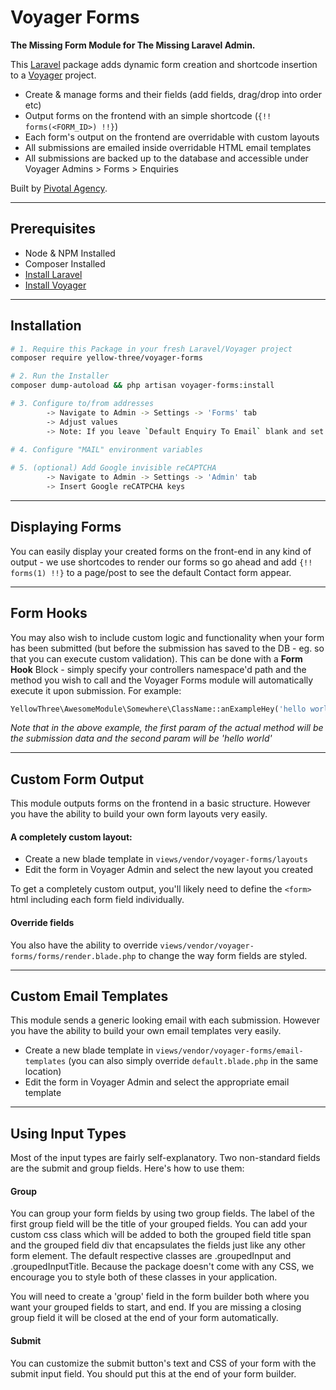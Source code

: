 # Voyager Forms

__The Missing Form Module for The Missing Laravel Admin.__

This [Laravel](https://laravel.com/) package adds dynamic form creation and shortcode insertion to a [Voyager](https://laravelvoyager.com/) project.

- Create & manage forms and their fields (add fields, drag/drop into order etc)
- Output forms on the frontend with an simple shortcode (`{!! forms(<FORM_ID>) !!}`)
- Each form's output on the frontend are overridable with custom layouts
- All submissions are emailed inside overridable HTML email templates
- All submissions are backed up to the database and accessible under Voyager Admins > Forms > Enquiries

Built by [Pivotal Agency](https://pivotal.agency/).

---

## Prerequisites

- Node & NPM Installed
- Composer Installed
- [Install Laravel](https://laravel.com/docs/installation)
- [Install Voyager](https://github.com/the-control-group/voyager)

---

## Installation

```bash
# 1. Require this Package in your fresh Laravel/Voyager project
composer require yellow-three/voyager-forms

# 2. Run the Installer
composer dump-autoload && php artisan voyager-forms:install

# 3. Configure to/from addresses
        -> Navigate to Admin -> Settings -> 'Forms' tab
        -> Adjust values
        -> Note: If you leave `Default Enquiry To Email` blank and set no email in the form setting, email will not be sent
        
# 4. Configure "MAIL" environment variables

# 5. (optional) Add Google invisible reCAPTCHA
        -> Navigate to Admin -> Settings -> 'Admin' tab
        -> Insert Google reCATPCHA keys 

``` 

---

## Displaying Forms

You can easily display your created forms on the front-end in any kind of output - we use shortcodes to render our forms so go ahead and add `{!! forms(1) !!}` to a page/post to see the default Contact form appear.

---

## Form Hooks

You may also wish to include custom logic and functionality when your form has been submitted (but before the submission has saved to the DB - eg. so that you can execute custom validation). This can be done with a __Form Hook__ Block - simply specify your controllers namespace'd path and the method you wish to call and the Voyager Forms module will automatically execute it upon submission. For example:

```php
YellowThree\AwesomeModule\Somewhere\ClassName::anExampleHey('hello world')
```

_Note that in the above example, the first param of the actual method will be the submission data and the second param will be 'hello world'_

---

## Custom Form Output

This module outputs forms on the frontend in a basic structure. However you have the ability to build your own form layouts very easily.

#### A completely custom layout:

- Create a new blade template in `views/vendor/voyager-forms/layouts`
- Edit the form in Voyager Admin and select the new layout you created

To get a completely custom output, you'll likely need to define the `<form>` html including each form field individually.

#### Override fields

You also have the ability to override `views/vendor/voyager-forms/forms/render.blade.php` to change the way form fields are styled.

---

## Custom Email Templates

This module sends a generic looking email with each submission. However you have the ability to build your own email templates very easily.

- Create a new blade template in `views/vendor/voyager-forms/email-templates` (you can also simply override `default.blade.php` in the same location)
- Edit the form in Voyager Admin and select the appropriate email template

---

## Using Input Types

Most of the input types are fairly self-explanatory. Two non-standard fields are the submit and group fields. Here's how to use them:

#### Group
You can group your form fields by using two group fields. The label of the first group field will be the title of your grouped fields. You can add your custom css class which will be added to both the grouped field title span and the grouped field div that encapsulates the fields just like any other form element. The default respective classes are .groupedInput and .groupedInputTitle. Because the package doesn't come with any CSS, we encourage you to style both of these classes in your application.

You will need to create a 'group' field in the form builder both where you want your grouped fields to start, and end. If you are missing a closing group field it will be closed at the end of your form automatically. 

#### Submit 
You can customize the submit button's text and CSS of your form with the submit input field. You should put this at the end of your form builder. 
